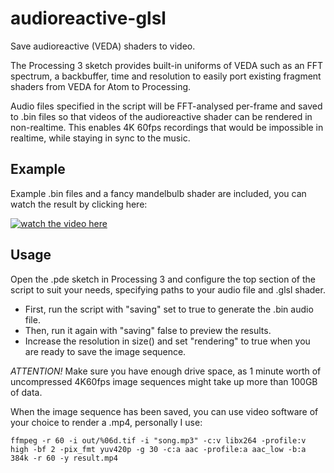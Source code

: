 # audioreactive-glsl

Save audioreactive (VEDA) shaders to video.

The Processing 3 sketch provides built-in uniforms of VEDA such as an FFT spectrum, a backbuffer, time and resolution to easily port existing fragment shaders from VEDA for Atom to Processing.

Audio files specified in the script will be FFT-analysed per-frame and saved to .bin files so that videos of the audioreactive shader can be rendered in non-realtime. This enables 4K 60fps recordings that would be impossible in realtime, while staying in sync to the music.

## Example

Example .bin files and a fancy mandelbulb shader are included, you can watch the result by clicking here:

[![watch the video here](https://i.vimeocdn.com/video/1038968759.jpg)](https://vimeo.com/502148586)

## Usage

Open the .pde sketch in Processing 3 and configure the top section of the script to suit your needs, specifying paths to your audio file and .glsl shader.
- First, run the script with "saving" set to true to generate the .bin audio file.
- Then, run it again with "saving" false to preview the results.
- Increase the resolution in size() and set "rendering" to true when you are ready to save the image sequence.

*ATTENTION!*
Make sure you have enough drive space, as 1 minute worth of uncompressed 4K60fps image sequences might take up more than 100GB of data.

When the image sequence has been saved, you can use video software of your choice to render a .mp4, personally I use:
```
ffmpeg -r 60 -i out/%06d.tif -i "song.mp3" -c:v libx264 -profile:v high -bf 2 -pix_fmt yuv420p -g 30 -c:a aac -profile:a aac_low -b:a 384k -r 60 -y result.mp4
```
